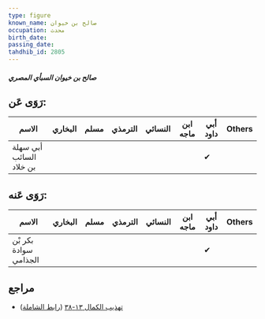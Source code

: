 ```yaml
---
type: figure
known_name: صالح بن خيوان
occupation: محدث
birth_date:
passing_date:
tahdhib_id: 2805
---
```

##### صالح بن خيوان السبأي المصري

## رَوَى عَن:
| الاسم                   | البخاري | مسلم | الترمذي | النسائي | ابن ماجه | أبي داود | Others |
| ----------------------- | ------- | ---- | ------- | ------- | -------- | -------- | ------ |
| أبي سهلة السائب بن خلاد |         |      |         |         |          | ✔        |        |
## رَوَى عَنه:
| الاسم                 | البخاري | مسلم | الترمذي | النسائي | ابن ماجه | أبي داود | Others |
| --------------------- | ------- | ---- | ------- | ------- | -------- | -------- | ------ |
| بكر بْن سوادة الجذامي |         |      |         |         |          | ✔        |        |
## مراجع
- [تهذيب الكمال ١٣-٣٨](obsidian://open?vault=Tahdhib-al-Kamal&file=Figures/٢٨٠٥-صالح%20بن%20خيوان%20السبأي%20المصري) ([رابط الشاملة](https://shamela.ws/book/3722/6419))